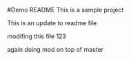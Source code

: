 #Demo README
This is a sample project

This is an update to readme file

modifing this file 123

again doing mod on top of master



